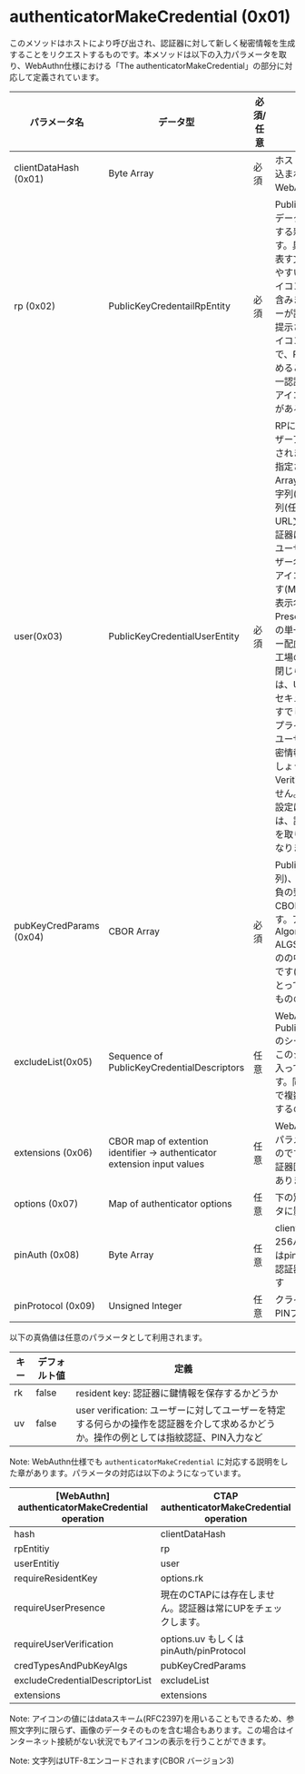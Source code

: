 # authenticatorMakeCredential (0x01)
このメソッドはホストにより呼び出され、認証器に対して新しく秘密情報を生成することをリクエストするものです。本メソッドは以下の入力パラメータを取り、WebAuthn仕様における「The authenticatorMakeCredential」の部分に対応して定義されています。

| パラメータ名 | データ型 | 必須/任意 | 定義 |
| --- | --- | --- | --- |
| clientDataHash (0x01) | Byte Array | 必須 | ホストによりコンテキストが埋め込まれたClientDataのHash。WebAuthnも参照のこと |
| rp (0x02) | PublicKeyCredentailRpEntity | 必須 | PublicKeyCredentialRpEntityのデータ構造はRPのデータと関連する新しい鍵ペアで構成されます。具体的にはRPのID、typeを表す文字列、人間にとってわかりやすいRPの表示名(任意)、RPアイコン画像のURL文字列(任意)を含みます。RPの表示名はユーザーが認証情報をを選択する際に提示されます。RP表示名及びアイコンURLについては任意なので、RPはプライバシーをより高めることも可能です。例えば、単一認証の場合、RPは表示名及びアイコンを表示したくないケースがあるでしょう。 |
| user(0x03) | PublicKeyCredentialUserEntity | 必須 | RPによって関連付けられるユーザーアカウントと鍵情報が記述されます。情報としては、RPで指定されたユーザーIDをByte Arrayにしたもの、ユーザー名文字列(任意)、ユーザー表示名文字列(任意)、ユーザーアイコンのURL文字列(任意)を含みます。認証器は生成された公開鍵情報とユーザーIDと紐づけますが、ユーザー名/ユーザー表示名/ユーザーアイコンと紐付けることもできます(MAY)。ユーザー名、ユーザー表示名、URLが任意なのはUser Presenseのみを求めるケースでの単一認証におけるプライバシー配慮のためです。具体的には、工場のフロアのように物理的に閉じられた特定の環境においては、UPさえあればRPの効率及びセキュリティニーズをうまく満たすでしょう。そのような環境ではプライバシー保護の観点から、ユーザー名、表示名及びURLは秘密情報として扱われる方が良いでしょう。また、この情報はUser Veriticationなしには使用できません。UVをサポートしていても設定はされていないデバイスでは、設定を行うことでこの情報を取り出すことができるようになります。 |
| pubKeyCredParams (0x04) | CBOR Array | 必須 | PublicKeyCredentialType(文字列)、暗号アルゴリズム(正または負の整数)を情報として含むCBORオブジェクトシーケンスです。アルゴルズムはIANA COSE Algorithms(IANA-COSE-ALGS-REG)で定義されているものの中から選択されているべきです(SHOULD)。並び順はRPにとって優先度が高いものから低いものの順になっています。 |
| excludeList(0x05) | Sequence of PublicKeyCredentialDescriptors | 任意 | WebAuthnで指定されたPublicKeyCredentialDescriptorsのシーケンスです。認証器はもしこのシーケンス内に自身の情報が入っている場合エラーを返します。同じユーザーが一つの認証器で複数のアカウント情報を登録するのRP側で制限できます。 |
| extensions (0x06) | CBOR map of extention identifier -> authenticator extension input values | 任意 | WebAuthnで指定され、認証器のパラメータ操作に影響を与えるものです。これらのパラメータは認証器固有のものである可能性があります。 |
| options (0x07) | Map of authenticator options | 任意 | 下の別表で指定されるパラメータに影響を与えます。 |
| pinAuth (0x08) | Byte Array | 任意 | clientDataHashのHMAC-SHA-256ハッシュの最初の16バイトはpinToken(プラットフォームが認証器から取得)として使われます |
| pinProtocol (0x09) | Unsigned Integer | 任意 | クライアントによって指定されたPINプロトコルバージョン |

以下の真偽値は任意のパラメータとして利用されます。

| キー | デフォルト値 | 定義 |
| --- | --- | --- |
| rk | false | resident key: 認証器に鍵情報を保存するかどうか |
| uv | false | user verification: ユーザーに対してユーザーを特定する何らかの操作を認証器を介して求めるかどうか。操作の例としては指紋認証、PIN入力など |

Note: WebAuthn仕様でも `authenticatorMakeCredential` に対応する説明をした章があります。パラメータの対応は以下のようになっています。

| [WebAuthn] authenticatorMakeCredential operation | CTAP authenticatorMakeCredential operation |
| --- | --- |
| hash | clientDataHash |
| rpEntitiy | rp |
| userEntitiy | user |
| requireResidentKey | options.rk |
| requireUserPresence | 現在のCTAPには存在しません。認証器は常にUPをチェックします。 |
| requireUserVerification | options.uv もしくは pinAuth/pinProtocol |
| credTypesAndPubKeyAlgs | pubKeyCredParams |
| excludeCredentialDescriptorList | excludeList |
| extensions | extensions |

Note: アイコンの値にはdataスキーム(RFC2397)を用いることもできるため、参照文字列に限らず、画像のデータそのものを含む場合もあります。この場合はインターネット接続がない状況でもアイコンの表示を行うことができます。

Note: 文字列はUTF-8エンコードされます(CBOR バージョン3)
